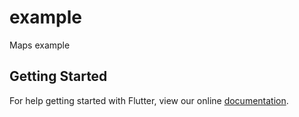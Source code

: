 # example

Maps example

## Getting Started

For help getting started with Flutter, view our online
[documentation](https://flutter.io/).
